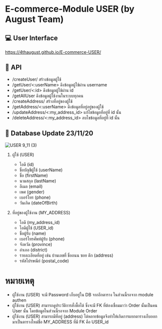 # E-commerce-Module USER (by August Team)

## :computer: User Interface 
https://4thaugust.github.io/E-commerce-USER/
## :wrench: API
- /createUser/ สร้างข้อมูลผู้ใช้
- /getUser/<:userName> ดึงข้อมูลผู้ใช้ผ่าน username
- /getUser/<:id> ดึงข้อมูลผู้ใช้ผ่าน id
- /getAllUser ดึงข้อมูลผู้ใช้งานในระบบทุกคน
- /createAddress/ สร้างที่อยู่ของผู้ใช้
- /getAddress/<:userName> ดึงข้อมูลที่อยู่อยู่ของผู้ใช้
- /updateAddress/<:my_address_id> แก้ไขข้อมูลที่อยู่ที่ id นั้น
- /deleteAddress/<:my_address_id> ลบไขข้อมูลที่อยู่ที่ id นั้น


## :page_with_curl: Database Update 23/11/20

![USER 9_11 (3)](https://user-images.githubusercontent.com/41178248/99928045-123a4200-2d7a-11eb-891c-0c5a7424efa3.png)





1. ผู้ใช้ (USER)
   * ไอดี (id)
   * ชื่อบัญชีผู้ใช้ (userName)
   * ชื่อ (firstName)
   * นามสกุล (lastName)
   * อีเมล (email)
   * เพศ (gender)
   * เบอร์โทร (phone)
   * วันเกิด (dateOfBirth)

   
2. ที่อยู่ของผู้ใช้งาน (MY_ADDRESS)
   * ไอดี (my_address_id)
   * ไอดีผู้ใช้ (USER_id)
   * ชื่อผู้รับ (name)
   * เบอร์โทรศัพท์ผู้รับ (phone)
   * จังหวัด (province)
   * อำเภอ (district)
   * รายละเอียดที่อยู่ เช่น บ้านเลขที่ ชื่อถนน ซอย ตึก (address)
   * รหัสไปรษณีย์ (postal_code)
   

   
# หมายเหตุ 
- ผู้ใช้งาน (USER) จะมี Password เก็บอยู่ใน DB จากอีกตาราง ในส่วนนี้รอจาก module authen
- ผู้ใช้งาน (USER) สามารถดูประวัติการสั่งซื้อได้ ซึ่งจะมี FK ที่ต้องเชื่อมมาว่า Order นั้นเป็นคน User นั้น โดยข้อมูลในส่วนนี้รอจาก Module Order         
- ผู้ใช้งาน (USER) สามารถมีที่อยู่ (address) ได้หลายข้อมูลจึงทำให้เกิดการแยกตารางเก็บออกมาเป็นตารางใหม่ชื่อ MY_ADDRESS ที่มี FK คือ USER_id
